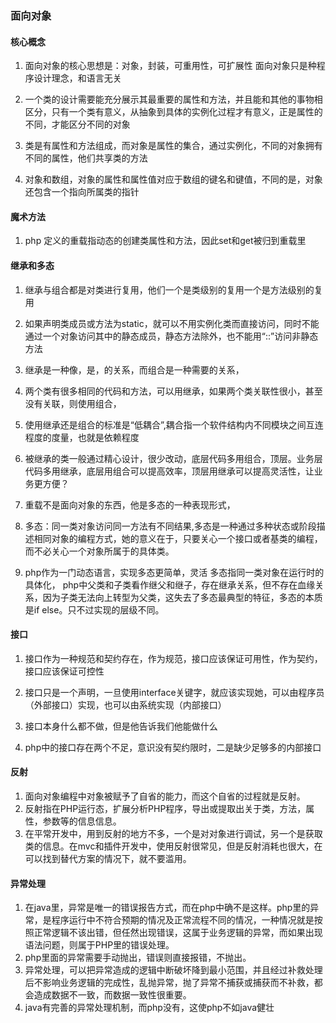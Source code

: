### 面向对象

#### 核心概念
1. 面向对象的核心思想是：对象，封装，可重用性，可扩展性
面向对象只是种程序设计理念，和语言无关

2. 一个类的设计需要能充分展示其最重要的属性和方法，并且能和其他的事物相区分，只有一个类有意义，从抽象到具体的实例化过程才有意义，正是属性的不同，才能区分不同的对象

3. 类是有属性和方法组成，而对象是属性的集合，通过实例化，不同的对象拥有不同的属性，他们共享类的方法

4. 对象和数组，对象的属性和属性值对应于数组的键名和键值，不同的是，对象还包含一个指向所属类的指针

#### 魔术方法
1. php 定义的重载指动态的创建类属性和方法，因此set和get被归到重载里

#### 继承和多态

1. 继承与组合都是对类进行复用，他们一个是类级别的复用一个是方法级别的复用

2. 如果声明类成员或方法为static，就可以不用实例化类而直接访问，同时不能通过一个对象访问其中的静态成员，静态方法除外，也不能用“::”访问非静态方法

3. 继承是一种像，是，的关系，而组合是一种需要的关系，

4. 两个类有很多相同的代码和方法，可以用继承，如果两个类关联性很小，甚至没有关联，则使用组合，

5. 使用继承还是组合的标准是“低耦合”,耦合指一个软件结构内不同模块之间互连程度的度量，也就是依赖程度

6. 被继承的类一般通过精心设计，很少改动，底层代码多用组合，顶层。业务层代码多用继承，底层用组合可以提高效率，顶层用继承可以提高灵活性，让业务更方便？

7. 重载不是面向对象的东西，他是多态的一种表现形式，

8. 多态：同一类对象访问同一方法有不同结果,多态是一种通过多种状态或阶段描述相同对象的编程方式，她的意义在于，只要关心一个接口或者基类的编程，而不必关心一个对象所属于的具体类。

9. php作为一门动态语言，实现多态更简单，灵活
多态指同一类对象在运行时的具体化，
php中父类和子类看作继父和继子，存在继承关系，但不存在血缘关系，因为子类无法向上转型为父类，这失去了多态最典型的特征，多态的本质是if else。只不过实现的层级不同。

#### 接口

1. 接口作为一种规范和契约存在，作为规范，接口应该保证可用性，作为契约，接口应该保证可控性

2. 接口只是一个声明，一旦使用interface关键字，就应该实现她，可以由程序员（外部接口）实现，也可以由系统实现（内部接口）

3. 接口本身什么都不做，但是他告诉我们他能做什么

4. php中的接口存在两个不足，意识没有契约限时，二是缺少足够多的内部接口


#### 反射

1. 面向对象编程中对象被赋予了自省的能力，而这个自省的过程就是反射。
2. 反射指在PHP运行态，扩展分析PHP程序，导出或提取出关于类，方法，属性，参数等的信息信息。
3. 在平常开发中，用到反射的地方不多，一个是对对象进行调试，另一个是获取类的信息。在mvc和插件开发中，使用反射很常见，但是反射消耗也很大，在可以找到替代方案的情况下，就不要滥用。

#### 异常处理

1. 在java里，异常是唯一的错误报告方式，而在php中确不是这样。php里的异常，是程序运行中不符合预期的情况及正常流程不同的情况，一种情况就是按照正常逻辑不该出错，但任然出现错误，这属于业务逻辑的异常，而如果出现语法问题，则属于PHP里的错误处理。
2. php里面的异常需要手动抛出，错误则直接报错，不抛出。
3. 异常处理，可以把异常造成的逻辑中断破坏降到最小范围，并且经过补救处理后不影响业务逻辑的完成性，乱抛异常，抛了异常不捕获或捕获而不补救，都会造成数据不一致，而数据一致性很重要。
4. java有完善的异常处理机制，而php没有，这使php不如java健壮

